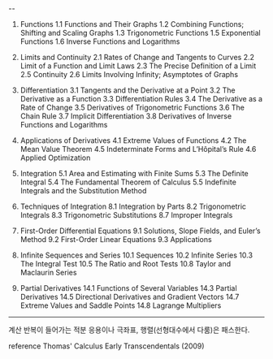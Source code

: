 --
1. Functions
1.1 Functions and Their Graphs
1.2 Combining Functions; Shifting and Scaling Graphs
1.3 Trigonometric Functions
1.5 Exponential Functions
1.6 Inverse Functions and Logarithms

2. Limits and Continuity
2.1 Rates of Change and Tangents to Curves
2.2 Limit of a Function and Limit Laws
2.3 The Precise Definition of a Limit
2.5 Continuity
2.6 Limits Involving Infinity; Asymptotes of Graphs

3. Differentiation
3.1 Tangents and the Derivative at a Point
3.2 The Derivative as a Function
3.3 Differentiation Rules
3.4 The Derivative as a Rate of Change
3.5 Derivatives of Trigonometric Functions
3.6 The Chain Rule
3.7 Implicit Differentiation
3.8 Derivatives of Inverse Functions and Logarithms

4. Applications of Derivatives
4.1 Extreme Values of Functions
4.2 The Mean Value Theorem
4.5 Indeterminate Forms and L’Hôpital’s Rule
4.6 Applied Optimization

5. Integration
5.1 Area and Estimating with Finite Sums
5.3 The Definite Integral
5.4 The Fundamental Theorem of Calculus
5.5 Indefinite Integrals and the Substitution Method

8. Techniques of Integration
8.1 Integration by Parts
8.2 Trigonometric Integrals
8.3 Trigonometric Substitutions
8.7 Improper Integrals

9. First-Order Differential Equations
9.1 Solutions, Slope Fields, and Euler’s Method
9.2 First-Order Linear Equations
9.3 Applications

10. Infinite Sequences and Series
10.1 Sequences
10.2 Infinite Series
10.3 The Integral Test
10.5 The Ratio and Root Tests
10.8 Taylor and Maclaurin Series

14. Partial Derivatives
14.1 Functions of Several Variables
14.3 Partial Derivatives
14.5 Directional Derivatives and Gradient Vectors
14.7 Extreme Values and Saddle Points
14.8 Lagrange Multipliers

---
계산 반복이 들어가는 적분 응용이나 극좌표, 행렬(선형대수에서 다룸)은 패스한다.

reference
Thomas' Calculus Early Transcendentals (2009)
